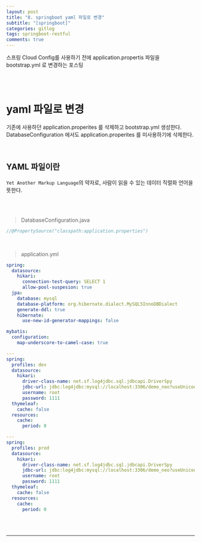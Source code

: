 ```yaml
---
layout: post
title: "8. springboot yaml 파일로 변경"
subtitle: "[springboot]"
categories: gitlog
tags: springboot-restful
comments: true
---
```


스프링 Cloud Config를 사용하기 전에 application.propertis 파일을 bootstrap.yml 로 변경하는 포스팅

<br><br>


# yaml 파일로 변경

기존에 사용하던 application.properites 를 삭제하고 bootstrap.yml 생성한다.  
DatabaseConfiguration 에서도 application.properites 를 미사용하기에 삭제한다.

<br>

## YAML 파일이란

`Yet Another Markup Language`의 약자로, 사람이 읽을 수 있는 데이터 직렬화 언어을 뜻한다.

<br><br>


> DatabaseConfiguration.java

```java
//@PropertySource("classpath:application.properties")
```

<br>


> application.yml

```yml
spring:
  datasource:
    hikari:
      connection-test-query: SELECT 1
      allow-pool-suspesion: true
  jpa:
    database: mysql
    database-platform: org.hibernate.dialect.MySQL5InnoDBDialect
    generate-ddl: true
    hibernate:
      use-new-id-generator-mappings: false

mybatis:
  configuration:
    map-underscore-to-camel-case: true

---
spring:
  profiles: dev
  datasource:
    hikari:
      driver-class-name: net.sf.log4jdbc.sql.jdbcapi.DriverSpy
      jdbc-url: jdbc:log4jdbc:mysql://localhost:3306/demo_neo?useUnicode=true&characterEncoding=utf-8&serverTimezone=UTC
      username: root
      password: 1111
  thymeleaf:
    cache: false
  resources:
    cache:
      period: 0

---
spring:
  profiles: prod
  datasource:
    hikari:
      driver-class-name: net.sf.log4jdbc.sql.jdbcapi.DriverSpy
      jdbc-url: jdbc:log4jdbc:mysql://localhost:3306/demo_neo?useUnicode=true&characterEncoding=utf-8&serverTimezone=UTC
      username: root
      password: 1111
  thymeleaf:
    cache: false
  resources:
    cache:
      period: 0
```

<br><br>


---
